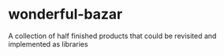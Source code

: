 # wonderful-bazar
A collection of half finished products that could be revisited and implemented as libraries
